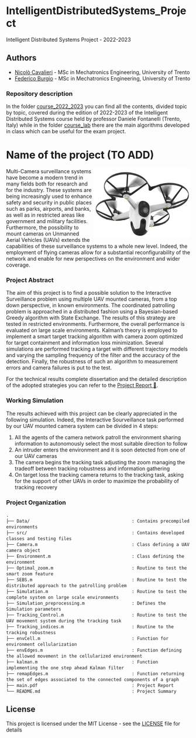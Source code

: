 # IntelligentDistributedSystems_Project
Intelligent Distributed Systems Project - 2022-2023


## Authors

- [Nicolò Cavalieri](https://www.linkedin.com/in/nicolò-cavalieri-263774194/) - MSc in Mechatronics Engineering, University of Trento
- [Federico Burgio](https://github.com/FedericoBurgio) - MSc in Mechatronics Engineering, University of Trento

### Repository description
In the folder [course_2022_2023](https://github.com/nicolosh/IntelligentDistributedSystems_Project/tree/main/course_2022_2023) you can find all the contents, divided topic by topic, covered during the edition of 2022-2023 of the Intelligent Distributed Systems course held by professor Daniele Fontanelli (Trento, Italy) while in the folder [course_lab](https://github.com/nicolosh/IntelligentDistributedSystems_Project/tree/main/course_lab) there are the main algorithms developed in class which can be useful for the exam project.

# Name of the project (TO ADD)
<img align="right" height="190" src="home-security-drone.jpg">
Multi-Camera surveillance systems have become a modern trend in many fields both for research and for the industry. These systems are being increasingly used to enhance safety and security in public places such as parks, airports, and banks, as well as in restricted areas like government and military facilities. Furthermore, the possibility to mount cameras on Unmanned Aerial Vehicles (UAVs) extends the capabilities of these surveillance systems to a whole new level. Indeed, the employment of flying cameras allow for a substantial reconfigurability of the network and enable for new perspectives on the environment and wider coverage.

### Project Abstract
The aim of this project is to find a possible solution to the Interactive Surveillance problem using multiple UAV mounted cameras, from a top down perspective, in known environments. The coordinated patrolling problem is approached in a distributed fashion using a Bayesian-based Greedy algorithm with State Exchange. The results of this strategy are tested in restricted environments. Furthermore, the overall performance is evaluated on large scale environments. Kalman’s theory is employed to implement a smart target tracking algorithm with camera zoom optimized for target containment and information loss minimization. Several simulations are performed tracking a target with different trajectory models and varying the sampling frequency of the filter and the accuracy of the detection. Finally, the robustness of such an algorithm to measurement errors and camera failures is put to the test.

For the technical results complete dissertation and the detailed description of the adopted strategies you can refer to the [Project Report :memo:](main.pdf).

### Working Simulation
The results achieved with this project can be clearly appreciated in the following simulation. Indeed, the Interactive Sourveillance task performed by our UAV mounted camera system can be divided in 4 steps:
1. All the agents of the camera network patroll the environment sharing information to autonomously select the most suitable direction to follow
2. An intruder enters the environment and it is soon detected from one of our UAV cameras
3. The camera begins the tracking task adjusting the zoom managing the tradeoff between tracking robustness and information gathering
4. On target loss the tracking camera returns to the tracking task, asking for the support of other UAVs in order to maximize the probability of tracking recovery


### Project Organization
```
.
├── Data/                                       : Contains precompiled environments
├── src/                                        : Contains developed classes and testing files
├── Camera.m                                    : Class defining a UAV camera object
├── Environment.m                               : Class defining the environment
├── Optimal_zoom.m                              : Routine to test the smart zoom feature
├── SEBS.m                                      : Routine to test the distributed approach to the patrolling problem
├── Simulation.m                                : Routine to test the complete system on large scale environments
├── Simulation_preprocessing.m                  : Defines the Simulation parameters
├── Tracking_Control.m                          : Routine to test the UAV movement system during the tracking task
├── Tracking_indices.m                          : Routine to the tracking robustness
├── envCell.m                                   : Function for environment cellularization
├── envEdges.m                                  : Function defining the allowed movement in the cellularized environment
├── kalman.m                                    : Function implementing the one step ahead Kalman filter
├── remapEdges.m                                : Function returning the set of edges associated to the connected components of a graph
├── main.pdf                                    : Project Report
└── README.md                                   : Project Summary 
```

## License

This project is licensed under the MIT License - see the [LICENSE](LICENSE) file for details